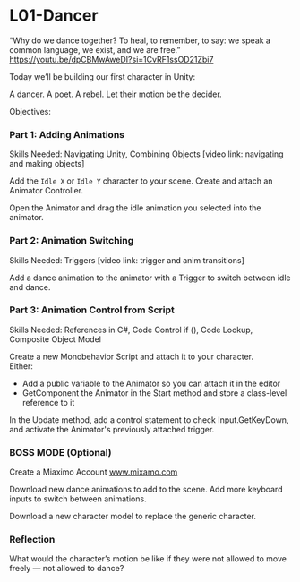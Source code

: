 # L01-Dancer
“Why do we dance together? To heal, to remember, to say: we speak a common language, we exist, and we are free.”
https://youtu.be/dpCBMwAweDI?si=1CvRF1ssOD21Zbi7

Today we’ll be building our first character in Unity:

A dancer. A poet. A rebel. Let their motion be the decider.

Objectives:

### Part 1: Adding Animations
Skills Needed: Navigating Unity, Combining Objects
[video link: navigating and making objects]

Add the `Idle X` or `Idle Y` character to your scene. Create and attach an Animator Controller.

Open the Animator and drag the idle animation you selected into the animator.

### Part 2: Animation Switching
Skills Needed: Triggers
[video link: trigger and anim transitions]

Add a dance animation to the animator with a Trigger to switch between idle and dance.

### Part 3: Animation Control from Script
Skills Needed: References in C#, Code Control if (), Code Lookup, Composite Object Model

Create a new Monobehavior Script and attach it to your character.
<br>Either: 
- Add a public variable to the Animator so you can attach it in the editor
- GetComponent the Animator in the Start method and store a class-level reference to it

In the Update method, add a control statement to check Input.GetKeyDown, and activate the Animator's previously attached trigger. 

### BOSS MODE (Optional)
Create a Miaximo Account www.mixamo.com

Download new dance animations to add to the scene. Add more keyboard inputs to switch between animations.

Download a new character model to replace the generic character.

### Reflection
What would the character’s motion be like if they were not allowed to move freely — not allowed to dance? 
